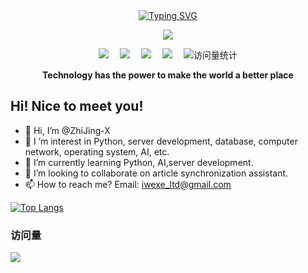 <div align="center">
  
  <!-- dynamic typing effect 动态打字效果 -->
  <div align="center">
    <a href="https://blog.iwexe.cn/">
      <img src="https://readme-typing-svg.demolab.com?font=Fira+Code&pause=1000&width=435&lines=println(%22Hello%2C%20World%22);ZhiJing 致靖&center=true&size=27" alt="Typing SVG" />
    </a>
  </div>

  <!-- knock code pictures 敲代码的图片 -->
  <img src="https://cdn.jsdelivr.net/gh/sun0225SUN/sun0225SUN/assets/images/coding.gif" /><br>

  <!-- profile logo 个人资料徽标 -->
  <div align="center">
    <a href="https://blog.iwexe.cn"><img src="https://img.shields.io/badge/Website-博客-blue" /></a>&emsp;
    <a href="https://space.bilibili.com/668826343"><img src="https://img.shields.io/badge/Bilibili-B站-ff69b4" /></a>&emsp;
    <a href="https://blog.csdn.net/sjddj"><img src="https://img.shields.io/badge/CSDN-论坛-c32136" /></a>&emsp;
    <a href="https://www.zhihu.com"><img src="https://img.shields.io/badge/Zhihu-知乎-blue" /></a>&emsp;
    <!-- visitor statistics logo 访问量统计徽标 -->
    <img src="https://komarev.com/ghpvc/?username=ZhiJing-X&label=Views&color=0e75b6&style=flat" alt="访问量统计" />
  </div>
<p><b>Technology has the power to make the world a better place</b></p>
</div>

## Hi! Nice to meet you!

<!-- 个人简介 -->
- 👋 Hi, I’m @ZhiJing-X
- 👀 I ’m interest in Python, server development, database, computer network, operating system, AI, etc.
- 🌱 I’m currently learning Python, AI,server development.
- 💞️ I’m looking to collaborate on article synchronization assistant.
- 📫 How to reach me? Email: iwexe_ltd@gmail.com

[![Top Langs](https://github-readme-stats.vercel.app/api/top-langs/?username=ZhiJing-X&layout=compact)](https://github.com/ZhiJing-X)

### 访问量

![](http://profile-counter.glitch.me/FoKit_Scripts/count.svg)
